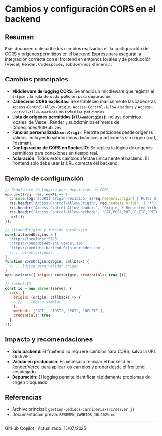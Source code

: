 # Cambios y configuración CORS en el backend

## Resumen
Este documento describe los cambios realizados en la configuración de CORS y orígenes permitidos en el backend Express para asegurar la integración correcta con el frontend en entornos locales y de producción (Vercel, Render, Codespaces, subdominios efímeros).

## Cambios principales

- **Middleware de logging CORS**: Se añadió un middleware que registra el `Origin` y la ruta de cada petición para depuración.
- **Cabeceras CORS explícitas**: Se establecen manualmente las cabeceras `Access-Control-Allow-Origin`, `Access-Control-Allow-Headers` y `Access-Control-Allow-Methods` en todas las peticiones.
- **Lista de orígenes permitidos (`allowedOrigins`)**: Incluye dominios locales, de Vercel, Render y subdominios efímeros de Codespaces/GitHub Dev.
- **Función personalizada `corsOrigin`**: Permite peticiones desde orígenes válidos, incluyendo subdominios dinámicos y peticiones sin origen (curl, Postman).
- **Configuración de CORS en Socket.IO**: Se replica la lógica de orígenes permitidos para conexiones en tiempo real.
- **Aclaración**: Todos estos cambios afectan únicamente al backend. El frontend solo debe usar la URL correcta del backend.

## Ejemplo de configuración
```js
// Middleware de logging para depuración de CORS
app.use((req, res, next) => {
  console.log(`[CORS] Origin recibido: ${req.headers.origin} | Ruta: ${req.originalUrl}`);
  res.header("Access-Control-Allow-Origin", req.headers.origin || "*");
  res.header("Access-Control-Allow-Headers", "Origin, X-Requested-With, Content-Type, Accept, Authorization");
  res.header("Access-Control-Allow-Methods", "GET,POST,PUT,DELETE,OPTIONS");
  next();
});

// allowedOrigins y función corsOrigin
const allowedOrigins = [
  'http://localhost:5173',
  'https://pedidosweb-phi.vercel.app',
  'https://pedidos-backend-0e1s.onrender.com',
  // ...otros orígenes
];
function corsOrigin(origin, callback) {
  // ...lógica para validar origen
}
app.use(cors({ origin: corsOrigin, credentials: true }));

// Socket.IO
const io = new Server(server, {
  cors: {
    origin: (origin, callback) => {
      // ...lógica similar
    },
    methods: ['GET', 'POST', 'PUT', 'DELETE'],
    credentials: true
  }
});
```

## Impacto y recomendaciones
- **Solo backend**: El frontend no requiere cambios para CORS, salvo la URL de la API.
- **Validar en producción**: Es necesario reiniciar el backend en Render/Vercel para aplicar los cambios y probar desde el frontend desplegado.
- **Depuración**: El logging permite identificar rápidamente problemas de origen bloqueado.

## Referencias
- Archivo principal: `gestion-pedidos-carniceria/src/server.js`
- Documentación previa: `RESUMEN_CAMBIOS_JUL2025.md`

---
GitHub Copilot · Actualizado: 12/07/2025
